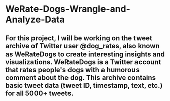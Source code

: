 # WeRate-Dogs-Wrangle-and-Analyze-Data

## For this project, I will be working on the tweet archive of Twitter user @dog_rates, also known as WeRateDogs to create interesting insights and visualizations. WeRateDogs is a Twitter account that rates people's dogs with a humorous comment about the dog. This archive contains basic tweet data (tweet ID, timestamp, text, etc.) for all 5000+ tweets.

